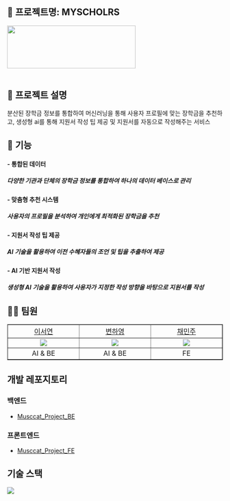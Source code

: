 ## 📍 프로젝트명: MYSCHOLRS

<img src="https://github.com/judymoody59/Musccat_Example/assets/108432112/88a11d1d-c27c-4bef-920d-fdb0b213f21d" width="300" height="100" />
<br>
<br>

## 📒 프로젝트 설명
분산된 장학금 정보를 통합하여 머신러닝을 통해 사용자 프로필에 맞는 장학금을 추천하고, 생성형 ai를 통해 지원서 작성 팁 제공 및 지원서를 자동으로 작성해주는 서비스

## 📑 기능
<h4>- 통합된 데이터</h3>
<h5>다양한 기관과 단체의 장학금 정보를 통합하여 하나의 데이터 베이스로 관리</h5>

<h4>- 맞춤형 추천 시스템</h3>
<h5>사용자의 프로필을 분석하여 개인에게 최적화된 장학금을 추천</h5>

<h4>- 지원서 작성 팁 제공</h3>
<h5>AI 기술을 활용하여 이전 수혜자들의 조언 및 팁을 추출하여 제공</h5>

<h4>- AI 기반 지원서 작성</h3>
<h5>생성형 AI 기술을 활용하여 사용자가 지정한 작성 방향을 바탕으로 지원서를 작성</h5>

## 👩‍💻 팀원

<table border="1" cellspacing="0" cellpadding="0" width="90%">
    <tr width="100%">
        <td width="10%" align="center"><a href= "https://github.com/SeoYeomm">이서연</a></td>
        <td width="10%" align="center"><a href= "https://github.com/hayong39">변하영</a></td>
        <td width="10%" align="center"><a href= "https://github.com/judymoody59" width="100px">채민주</a></td>
    </tr>
    <tr width="100%">
        <td width="10%" align="center"><img src = "https://avatars.githubusercontent.com/SeoYeomm"></td>
        <td width="10%" align="center"><img src = "https://avatars.githubusercontent.com/hayong39"/></td>
        <td width="10%" align="center"><img src = "https://avatars.githubusercontent.com/judymoody59"/></td>
    </tr>
    <tr width="100%">
        <td width="10%" align="center">AI & BE</td>
        <td width="10%" align="center">AI & BE</td>
        <td width="10%" align="center">FE</td>
   </tr>
</table>


## 개발 레포지토리

### 백엔드
  - [Musccat_Project_BE](https://github.com/Musccat/Musccat_Project_BE)
### 프론트엔드
  - [Musccat_Project_FE](https://github.com/Musccat/Musccat_Project_FE)



## 기술 스택
<img src="https://img.shields.io/badge/Python-3776AB?style=for-the-badge&logo=Python&logoColor=white">


